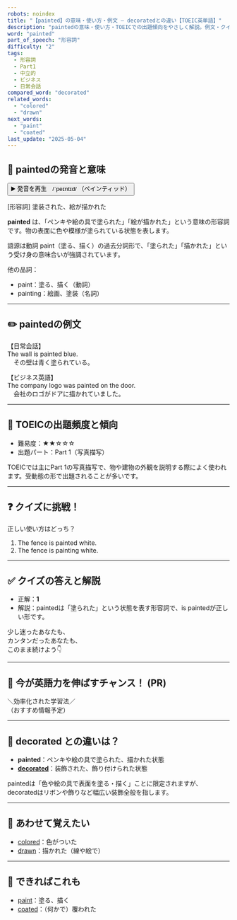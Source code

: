 ```yaml
---
robots: noindex
title: "【painted】の意味・使い方・例文 ― decoratedとの違い【TOEIC英単語】"
description: "paintedの意味・使い方・TOEICでの出題傾向をやさしく解説。例文・クイズ付きでdecoratedとの違いもわかりやすく学べます。"
word: "painted"
part_of_speech: "形容詞"
difficulty: "2"
tags:
  - 形容詞
  - Part1
  - 中立的
  - ビジネス
  - 日常会話
compared_word: "decorated"
related_words:
  - "colored"
  - "drawn"
next_words:
  - "paint"
  - "coated"
last_update: "2025-05-04"
---
```


## 🔰 paintedの発音と意味

<button class="play-audio" onclick="playTTS('painted')">
  <span class="play-audio-main">
    ▶️ 発音を再生　/ˈpeɪntɪd/
  </span>
  <span class="play-audio-sub">
    （ペインティッド）
  </span>
</button>

[形容詞] 塗装された、絵が描かれた

**painted** は、「ペンキや絵の具で塗られた」「絵が描かれた」という意味の形容詞です。物の表面に色や模様が塗られている状態を表します。

語源は動詞 paint（塗る、描く）の過去分詞形で、「塗られた」「描かれた」という受け身の意味合いが強調されています。

他の品詞：  
- paint：塗る、描く（動詞）
- painting：絵画、塗装（名詞）

---

## ✏️ paintedの例文

【日常会話】  
The wall is painted blue.  
　その壁は青く塗られている。

【ビジネス英語】  
The company logo was painted on the door.  
　会社のロゴがドアに描かれていました。

---

## 🎯 TOEICの出題頻度と傾向

- 難易度：★★☆☆☆
- 出題パート：Part 1（写真描写）

TOEICでは主にPart 1の写真描写で、物や建物の外観を説明する際によく使われます。受動態の形で出題されることが多いです。

---

## ❓ クイズに挑戦！

正しい使い方はどっち？

1. The fence is painted white.  
2. The fence is painting white.

---

## ✅ クイズの答えと解説

- 正解：**1**
- 解説：paintedは「塗られた」という状態を表す形容詞で、is paintedが正しい形です。

少し迷ったあなたも、  
カンタンだったあなたも、  
このまま続けよう👇️

---

## 🚀 今が英語力を伸ばすチャンス！ (PR)

<div class="info-center">
＼効率化された学習法／<br>  
（おすすめ情報予定）
</div>

---

## 🤔  decorated との違いは？

- **painted**：ペンキや絵の具で塗られた、描かれた状態
- **[decorated](/word/decorated/)**：装飾された、飾り付けられた状態

paintedは「色や絵の具で表面を塗る・描く」ことに限定されますが、decoratedはリボンや飾りなど幅広い装飾全般を指します。

---

## 🧩 あわせて覚えたい

- [colored](/word/colored/)：色がついた
- [drawn](/word/drawn/)：描かれた（線や絵で）

---

## 📖 できればこれも

- [paint](/word/paint/)：塗る、描く
- [coated](/word/coated/)：（何かで）覆われた

<!-- cvid: aid00_bid40 -->
